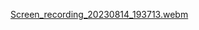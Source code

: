 
[Screen_recording_20230814_193713.webm](https://github.com/RaphaelNCP/Login_Screen_Kotlin/assets/112732487/2a279b91-7374-4298-9c66-a3b8149b0dd7)
